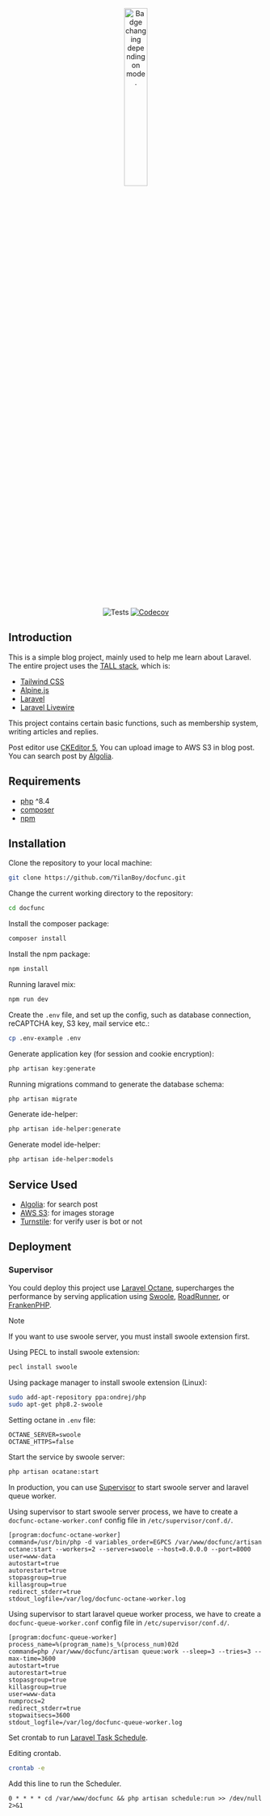 <p align="center">
  <picture>
    <source media="(prefers-color-scheme: dark)" srcset="https://blobs.docfunc.com/docfunc-dark-badge.png" width="30%">
    <img alt="Badge changing depending on mode." src="https://blobs.docfunc.com/docfunc-light-badge.png" width="30%">
  </picture>
</p>

<p align="center">
  <img src="https://github.com/YilanBoy/docfunc/actions/workflows/tests.yaml/badge.svg" alt="Tests">
  <a href="https://codecov.io/gh/YilanBoy/docfunc" > 
    <img src="https://codecov.io/gh/YilanBoy/docfunc/graph/badge.svg?token=K2V2ANX2LW" alt="Codecov"/> 
  </a>
</p>

## Introduction

This is a simple blog project, mainly used to help me learn about Laravel.
The entire project uses the [TALL stack](https://tallstack.dev/), which is:

- [Tailwind CSS](https://tailwindcss.com/)
- [Alpine.js](https://alpinejs.dev/)
- [Laravel](https://laravel.com/)
- [Laravel Livewire](https://livewire.laravel.com/)

This project contains certain basic functions, such as membership system, writing articles and replies.

Post editor use [CKEditor 5](https://ckeditor.com/), You can upload image to AWS S3 in blog post.
You can search post by [Algolia](https://www.algolia.com/).

## Requirements

- [php](https://www.php.net/) ^8.4
- [composer](https://getcomposer.org/)
- [npm](https://www.npmjs.com/)

## Installation

Clone the repository to your local machine:

```sh
git clone https://github.com/YilanBoy/docfunc.git
```

Change the current working directory to the repository:

```sh
cd docfunc
```

Install the composer package:

```sh
composer install
```

Install the npm package:

```sh
npm install
```

Running laravel mix:

```sh
npm run dev
```

Create the `.env` file, and set up the config, such as database connection, reCAPTCHA key, S3 key, mail service etc.:

```sh
cp .env-example .env
```

Generate application key (for session and cookie encryption):

```sh
php artisan key:generate
```

Running migrations command to generate the database schema:

```sh
php artisan migrate
```

Generate ide-helper:

```sh
php artisan ide-helper:generate
```

Generate model ide-helper:

```sh
php artisan ide-helper:models
```

## Service Used

- [Algolia](https://www.algolia.com/): for search post
- [AWS S3](https://aws.amazon.com/s3/): for images storage
- [Turnstile](https://www.cloudflare.com/products/turnstile/): for verify user is bot or not

## Deployment

### Supervisor

You could deploy this project use [Laravel Octane](https://laravel.com/docs/9.x/octane),
supercharges the performance by serving application
using [Swoole](https://github.com/swoole/swoole-src), [RoadRunner](https://roadrunner.dev/),
or [FrankenPHP](https://frankenphp.dev/).

> [!NOTE]
>
> If you want to use swoole server, you must install swoole extension first.
>
> Using PECL to install swoole extension:
>
> ```sh
> pecl install swoole
> ```
>
> Using package manager to install swoole extension (Linux):
>
> ```sh
> sudo add-apt-repository ppa:ondrej/php
> sudo apt-get php8.2-swoole
> ```

Setting octane in `.env` file:

```text
OCTANE_SERVER=swoole
OCTANE_HTTPS=false
```

Start the service by swoole server:

```sh
php artisan ocatane:start
```

In production, you can use [Supervisor](https://github.com/Supervisor/supervisor) to start swoole server and laravel
queue worker.

Using supervisor to start swoole server process,
we have to create a `docfunc-octane-worker.conf` config file in `/etc/supervisor/conf.d/`.

```text
[program:docfunc-octane-worker]
command=/usr/bin/php -d variables_order=EGPCS /var/www/docfunc/artisan octane:start --workers=2 --server=swoole --host=0.0.0.0 --port=8000
user=www-data
autostart=true
autorestart=true
stopasgroup=true
killasgroup=true
redirect_stderr=true
stdout_logfile=/var/log/docfunc-octane-worker.log
```

Using supervisor to start laravel queue worker process,
we have to create a `docfunc-queue-worker.conf` config file in `/etc/supervisor/conf.d/`.

```text
[program:docfunc-queue-worker]
process_name=%(program_name)s_%(process_num)02d
command=php /var/www/docfunc/artisan queue:work --sleep=3 --tries=3 --max-time=3600
autostart=true
autorestart=true
stopasgroup=true
killasgroup=true
user=www-data
numprocs=2
redirect_stderr=true
stopwaitsecs=3600
stdout_logfile=/var/log/docfunc-queue-worker.log
```

Set crontab to run [Laravel Task Schedule](https://laravel.com/docs/9.x/scheduling).

Editing crontab.

```sh
crontab -e
```

Add this line to run the Scheduler.

```text
0 * * * * cd /var/www/docfunc && php artisan schedule:run >> /dev/null 2>&1
```
